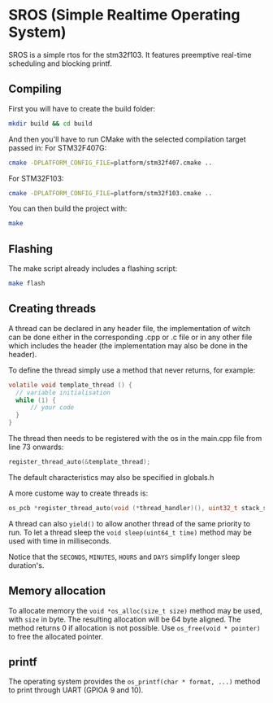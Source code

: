 # SROS (Simple Realtime Operating System) 

SROS is a simple rtos for the stm32f103.
It features preemptive real-time scheduling and blocking printf.

## Compiling

First you will have to create the build folder: 
``` bash
mkdir build && cd build
``` 
And then you'll have to run CMake with the selected compilation target passed in: 
For STM32F407G:
``` bash
cmake -DPLATFORM_CONFIG_FILE=platform/stm32f407.cmake ..
```
For STM32F103:
``` bash
cmake -DPLATFORM_CONFIG_FILE=platform/stm32f103.cmake ..
```
You can then build the project with:
``` bash
make
```

## Flashing
The make script already includes a flashing script:
``` bash
make flash
```

## Creating threads

A thread can be declared in any header file, the implementation of witch can be
done either in the corresponding .cpp or .c file or in any other file which
includes the header (the implementation may also be done in the header).

To define the thread simply use a method that never returns, for example:

``` c
volatile void template_thread () {
  // variable initialisation
  while (1) {
	  // your code
  }
}
```

The thread then needs to be registered with the os in the main.cpp file from
line 73 onwards:

``` c
register_thread_auto(&template_thread);
```

The default characteristics may also be specified in globals.h

A more custome way to create threads is:

``` c
os_pcb *register_thread_auto(void (*thread_handler)(), uint32_t stack_size, uint8_t priority, char* name);
```

A thread can also `yield()` to allow another thread of the same priority to run.
To let a thread sleep the `void sleep(uint64_t time)` method may be used with
time in milliseconds.

Notice that the `SECONDS`, `MINUTES`, `HOURS` and `DAYS` simplify longer sleep duration's.

## Memory allocation

To allocate memory the `void *os_alloc(size_t size)` method may be used, with `size` in byte.
The resulting allocation will be 64 byte aligned.
The method returns 0 if allocation is not possible.
Use `os_free(void * pointer)` to free the allocated pointer.

## printf

The operating system provides the `os_printf(char * format, ...)` method to
print through UART (GPIOA 9 and 10).
